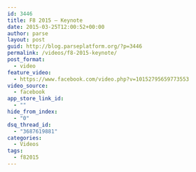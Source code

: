 ```yaml
---
id: 3446
title: F8 2015 — Keynote
date: 2015-03-25T12:00:52+00:00
author: parse
layout: post
guid: http://blog.parseplatform.org/?p=3446
permalink: /videos/f8-2015-keynote/
post_format:
  - video
feature_video:
  - https://www.facebook.com/video.php?v=10152795659773553
video_source:
  - facebook
app_store_link_id:
  - ""
hide_from_index:
  - "0"
dsq_thread_id:
  - "3687619881"
categories:
  - Videos
tags:
  - f82015
---
```

